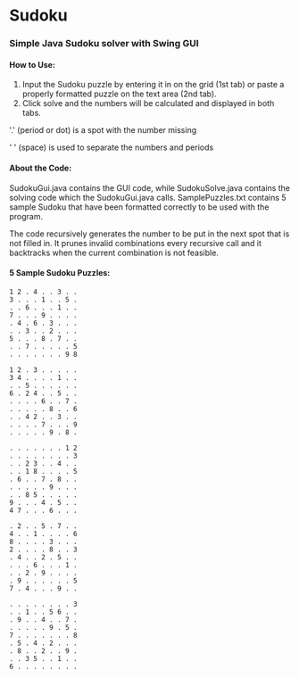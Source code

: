 # Sudoku
### Simple Java Sudoku solver with Swing GUI

#### How to Use:

1. Input the Sudoku puzzle by entering it in on the grid (1st tab) or paste a properly formatted puzzle on the text area (2nd tab).
2. Click solve and the numbers will be calculated and displayed in both tabs.

'.' (period or dot) is a spot with the number missing

' ' (space) is used to separate the numbers and periods

#### About the Code:

SudokuGui.java contains the GUI code, while SudokuSolve.java contains the solving code which the SudokuGui.java calls. SamplePuzzles.txt contains 5 sample Sudoku that have been formatted correctly to be used with the program.

The code recursively generates the number to be put in the next spot that is not filled in. It prunes invalid combinations every recursive call and it backtracks when the current combination is not feasible.

#### 5 Sample Sudoku Puzzles:

```
1 2 . 4 . . 3 . .
3 . . . 1 . . 5 .
. . 6 . . . 1 . .
7 . . . 9 . . . .
. 4 . 6 . 3 . . .
. . 3 . . 2 . . .
5 . . . 8 . 7 . .
. . 7 . . . . . 5
. . . . . . . 9 8

1 2 . 3 . . . . .
3 4 . . . . 1 . .
. . 5 . . . . . .
6 . 2 4 . . 5 . .
. . . . 6 . . 7 .
. . . . . 8 . . 6
. . 4 2 . . 3 . .
. . . . 7 . . . 9
. . . . . 9 . 8 .

. . . . . . . 1 2
. . . . . . . . 3
. . 2 3 . . 4 . .
. . 1 8 . . . . 5
. 6 . . 7 . 8 . .
. . . . . 9 . . .
. . 8 5 . . . . .
9 . . . 4 . 5 . .
4 7 . . . 6 . . .

. 2 . . 5 . 7 . .
4 . . 1 . . . . 6
8 . . . . 3 . . .
2 . . . . 8 . . 3
. 4 . . 2 . 5 . .
. . . 6 . . . 1 .
. . 2 . 9 . . . .
. 9 . . . . . . 5
7 . 4 . . . 9 . .

. . . . . . . . 3
. . 1 . . 5 6 . .
. 9 . . 4 . . 7 .
. . . . . 9 . 5 .
7 . . . . . . . 8
. 5 . 4 . 2 . . .
. 8 . . 2 . . 9 .
. . 3 5 . . 1 . .
6 . . . . . . . .
```
